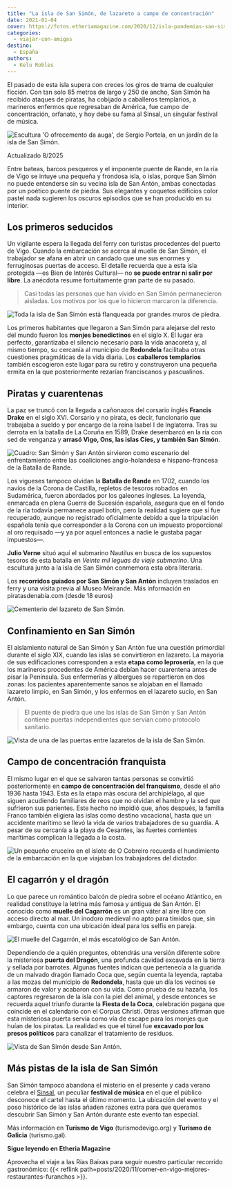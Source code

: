 ```yaml
---
title: "La isla de San Simón, de lazareto a campo de concentración"
date: 2021-01-04
cover: https://fotos.etheriamagazine.com/2020/12/isla-pandemias-san-simon-jardines.jpg
categories: 
  - viajar-con-amigas
destino: 
  - España
authors: 
  - Kelu Robles
---
```


El pasado de esta isla supera con creces los giros de trama de cualquier ficción. Con 
tan solo 85 metros de largo y 250 de ancho, San Simón ha recibido ataques de piratas, ha 
cobijado a caballeros templarios, a marineros enfermos que regresaban de América, fue 
campo de concentración, orfanato, y hoy debe su fama al Sinsal, un singular festival de 
música. 

![Escultura 'O ofrecemento da auga', de Sergio Portela, en un jardín de la isla de San Simón.](https://fotos.etheriamagazine.com/2020/12/isla-pandemias-san-simon-jardines.jpg "Escultura 'O ofrecemento da auga', de Sergio Portela, en un jardín de la isla de San Simón. © Kelu Robles")

Actualizado 8/2025 

Entre bateas, barcos pesqueros y el imponente puente de Rande, en la ría de Vigo se 
intuye una pequeña y frondosa isla, o islas, porque San Simón no puede entenderse sin su 
vecina isla de San Antón, ambas conectadas por un poético puente de piedra. Sus 
elegantes y coquetos edificios color pastel nada sugieren los oscuros episodios que se 
han producido en su interior. 

## Los primeros seducidos

Un vigilante espera la llegada del ferry con turistas procedentes del puerto de Vigo. 
Cuando la embarcación se acerca al muelle de San Simón, el trabajador se afana en abrir 
un candado que une sus enormes y ferruginosas puertas de acceso. El detalle recuerda que 
a esta isla protegida —es Bien de Interés Cultural— no **se puede entrar ni salir por 
libre**. La anécdota resume fortuitamente gran parte de su pasado. 

> Casi todas las personas que han vivido en San Simón permanecieron aisladas. Los motivos 
> por los que lo hicieron marcaron la diferencia. 

![Toda la isla de San Simón está flanqueada por grandes muros de piedra.](https://fotos.etheriamagazine.com/2020/12/vigo-isla-san-simon-muelle.jpg "Toda la isla de San Simón está flanqueada por grandes muros de piedra. © Kelu Robles")

Los primeros habitantes que llegaron a San Simón para alejarse del resto del mundo 
fueron los **monjes benedictinos** en el siglo X. El lugar era perfecto, garantizaba el 
silencio necesario para la vida anacoreta y, al mismo tiempo, su cercanía al municipio 
de **Redondela** facilitaba otras cuestiones pragmáticas de la vida diaria. Los 
**caballeros templarios** también escogieron este lugar para su retiro y construyeron 
una pequeña ermita en la que posteriormente rezarían franciscanos y pascualinos. 

## Piratas y cuarentenas

La paz se truncó con la llegada a cañonazos del corsario inglés **Francis Drake** en el 
siglo XVI. Corsario y no pirata, es decir, funcionario que trabajaba a sueldo y por 
encargo de la reina Isabel I de Inglaterra. Tras su derrota en la batalla de La Coruña 
en 1589, Drake desembarcó en la ría con sed de venganza y **arrasó Vigo, Ons, las islas 
Cíes, y también San Simón**. 

![Cuadro: San Simón y San Antón sirvieron como escenario del enfrentamiento entre las coaliciones anglo-holandesa e hispano-francesa de la Batalla de Rande.](https://fotos.etheriamagazine.com/2020/12/isla-san-simon-batalla-rande.jpg "San Simón y San Antón sirvieron como escenario del enfrentamiento entre las coaliciones anglo-holandesa e hispano-francesa de la Batalla de Rande. © Ludolf Backhuysen, Royal Museums Greenwich")

Los vigueses tampoco olvidan la **Batalla de Rande** en 1702, cuando los navíos de la 
Corona de Castilla, repletos de tesoros robados en Sudamérica, fueron abordados por los 
galeones ingleses. La leyenda, enmarcada en plena Guerra de Sucesión española, asegura 
que en el fondo de la ría todavía permanece aquel botín, pero la realidad sugiere que sí 
fue recuperado, aunque no registrado oficialmente debido a que la tripulación española 
tenía que corresponder a la Corona con un impuesto proporcional al oro requisado —y ya 
por aquel entonces a nadie le gustaba pagar impuestos—. 

**Julio Verne** situó aquí el submarino Nautilus en busca de los supuestos tesoros de 
esta batalla en _Veinte mil leguas de viaje submarino_. Una escultura junto a la isla de 
San Simón conmemora esta obra literaria. 

Los **recorridos guiados por San Simón y San Antón** incluyen traslados en ferry y una 
visita previa al Museo Meirande. Más información en piratasdenabia.com (desde 18 euros) 

![Cementerio del lazareto de San Simón.](https://fotos.etheriamagazine.com/2020/12/isla-san-simon-cementerio.jpg "Cementerio del lazareto de San Simón. © Kelu Robles")

## Confinamiento en San Simón

El aislamiento natural de San Simón y San Antón fue una cuestión primordial durante el 
siglo XIX, cuando las islas se convirtieron en lazareto. La mayoría de sus edificaciones 
corresponden a esta **etapa como leprosería**, en la que los marineros procedentes de 
América debían hacer cuarentena antes de pisar la Península. Sus enfermerías y albergues 
se repartieron en dos zonas: los pacientes aparentemente sanos se alojaban en el llamado 
lazareto limpio, en San Simón, y los enfermos en el lazareto sucio, en San Antón. 

> El puente de piedra que une las islas de San Simón y San Antón contiene puertas 
> independientes que servían como protocolo sanitario. 

![Vista de una de las puertas entre lazaretos de la isla de San Simón.](https://fotos.etheriamagazine.com/2020/12/isla-san-simon-puente.jpg "Vista de una de las puertas entre lazaretos de la isla de San Simón. © Kelu Robles")

## Campo de concentración franquista

El mismo lugar en el que se salvaron tantas personas se convirtió posteriormente en 
**campo de concentración del franquismo**, desde el año 1936 hasta 1943. Esta es la 
etapa más oscura del archipiélago, al que siguen acudiendo familiares de reos que no 
olvidan el hambre y la sed que sufrieron sus parientes. Este hecho no impidió que, años 
después, la familia Franco también eligiera las islas como destino vacacional, hasta que 
un accidente marítimo se llevó la vida de varios trabajadores de su guardia. A pesar de 
su cercanía a la playa de Cesantes, las fuertes corrientes marítimas complican la 
llegada a la costa. 

![Un pequeño cruceiro en el islote de O Cobreiro recuerda el hundimiento de la embarcación en la que viajaban los trabajadores del dictador.](https://fotos.etheriamagazine.com/2020/12/isla-san-simon-cruceiro.jpg "Un pequeño cruceiro en el islote de O Cobreiro recuerda el hundimiento de la embarcación en la que viajaban los trabajadores del dictador. © Kelu Robles")

## El cagarrón y el dragón

Lo que parece un romántico balcón de piedra sobre el océano Atlántico, en realidad 
constituye la letrina más famosa y antigua de San Antón. El conocido como **muelle del 
Cagarrón** es un gran váter al aire libre con acceso directo al mar. Un inodoro medieval 
no apto para tímidos que, sin embargo, cuenta con una ubicación ideal para los selfis en 
pareja. 

![El muelle del Cagarrón, el más escatológico de San Antón.](https://fotos.etheriamagazine.com/2020/12/isla-san-simon-cagarron.jpg "El muelle del Cagarrón, el más escatológico de San Antón. © Kelu Robles")

Dependiendo de a quién preguntes, obtendrás una versión diferente sobre la misteriosa 
**puerta del Dragón**, una profunda cavidad excavada en la tierra y sellada por 
barrotes. Algunas fuentes indican que pertenecía a la guarida de un malvado dragón 
llamado Coca que, según cuenta la leyenda, raptaba a las mozas del municipio de 
**Redondela**, hasta que un día los vecinos se armaron de valor y acabaron con su vida. 
Como prueba de su hazaña, los captores regresaron de la isla con la piel del animal, y 
desde entonces se recuerda aquel triunfo durante la **Fiesta de la Coca**, celebración 
pagana que coincide en el calendario con el Corpus Christi. Otras versiones afirman que 
esta misteriosa puerta servía como vía de escape para los monjes que huían de los 
piratas. La realidad es que el túnel fue **excavado por los presos políticos** para 
canalizar el tratamiento de residuos. 

![Vista de San Simón desde San Antón.](https://fotos.etheriamagazine.com/2020/12/isla-san-simon-lazareto-de-vigo.jpg "Vista de San Simón desde San Antón. © Kelu Robles")

## Más pistas de la isla de San Simón

San Simón tampoco abandona el misterio en el presente y cada verano celebra el 
[Sinsal](https://festival.sins.al/es), un peculiar **festival de música** en el que el 
público desconoce el cartel hasta el último momento. La ubicación del evento y el poso 
histórico de las islas añaden razones extra para que queramos descubrir San Simón y San 
Antón durante este evento tan especial. 

Más información en **Turismo de Vigo** (turismodevigo.org) y **Turismo de Galicia** 
(turismo.gal). 

**Sigue leyendo en Etheria Magazine** 

Aprovecha el viaje a las Rías Baixas para seguir nuestro particular recorrido 
gastronómico: {{< reflink 
path=posts/2020/11/comer-en-vigo-mejores-restaurantes-furanchos >}}.
